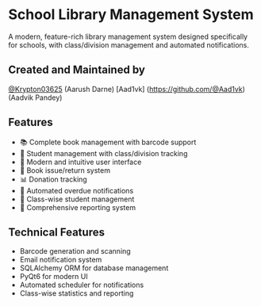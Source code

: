 # School Library Management System

A modern, feature-rich library management system designed specifically for schools, with class/division management and automated notifications.

## Created and Maintained by
[@Krypton03625](https://github.com/@Krypton03625) (Aarush Darne)
[Aad1vk] (https://github.com/@Aad1vk) (Aadvik Pandey)

## Features

- 📚 Complete book management with barcode support
- 👥 Student management with class/division tracking
- 📱 Modern and intuitive user interface
- 🔄 Book issue/return system
- 📊 Donation tracking
- 📧 Automated overdue notifications
- 🏫 Class-wise student management
- 📝 Comprehensive reporting system

## Technical Features

- Barcode generation and scanning
- Email notification system
- SQLAlchemy ORM for database management
- PyQt6 for modern UI
- Automated scheduler for notifications
- Class-wise statistics and reporting

